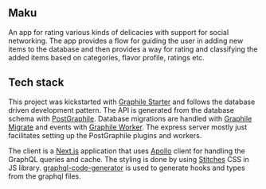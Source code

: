 ## Maku

An app for rating various kinds of delicacies with support for social networking. The app provides a flow for guiding the user in adding new items to the database and then provides a way for rating and classifying the added items based on categories, flavor profile, ratings etc.

## Tech stack

This project was kickstarted with [Graphile Starter](https://github.com/graphile/starter) and follows the database driven development pattern. The API is generated from the database schema with [PostGraphile](https://www.graphile.org/). Database migrations are handled with [Graphile Migrate](https://github.com/graphile/migrate) and events with [Graphile Worker](https://github.com/graphile/worker). The express server mostly just facilitates setting up the PostGraphile plugins and workers.

The client is a [Next.js](https://nextjs.org/) application that uses [Apollo](https://github.com/apollographql/apollo-client) client for handling the GraphQL queries and cache. The styling is done by using [Stitches](https://stitches.dev/) CSS in JS library. [graphql-code-generator](https://www.graphql-code-generator.com/) is used to generate hooks and types from the graphql files.
